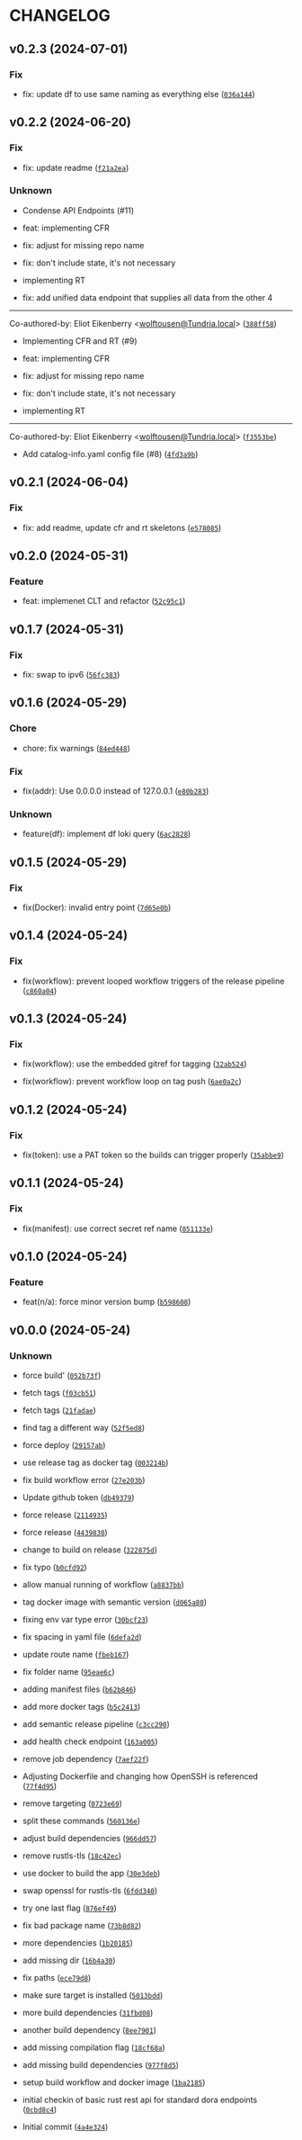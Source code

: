 # CHANGELOG

## v0.2.3 (2024-07-01)

### Fix

* fix: update df to use same naming as everything else ([`036a144`](https://github.com/liatrio/liatrio-dora-api/commit/036a1448d45afbb6d62aa443bbef44d40f4acb78))

## v0.2.2 (2024-06-20)

### Fix

* fix: update readme ([`f21a2ea`](https://github.com/liatrio/liatrio-dora-api/commit/f21a2eaa61cf2a249df0db2a604836d4d428f328))

### Unknown

* Condense API Endpoints (#11)

* feat: implementing CFR

* fix: adjust for missing repo name

* fix: don&#39;t include state, it&#39;s not necessary

* implementing RT

* fix: add unified data endpoint that supplies all data from the other 4

---------

Co-authored-by: Eliot Eikenberry &lt;wolftousen@Tundria.local&gt; ([`388ff58`](https://github.com/liatrio/liatrio-dora-api/commit/388ff58d60da1eecbc08bae8375ba68f7dd43e4e))

* Implementing CFR and RT (#9)

* feat: implementing CFR

* fix: adjust for missing repo name

* fix: don&#39;t include state, it&#39;s not necessary

* implementing RT

---------

Co-authored-by: Eliot Eikenberry &lt;wolftousen@Tundria.local&gt; ([`f3553be`](https://github.com/liatrio/liatrio-dora-api/commit/f3553bed2f5a8ab8f24b0297d2c187efdd5322c0))

* Add catalog-info.yaml config file (#8) ([`4fd3a9b`](https://github.com/liatrio/liatrio-dora-api/commit/4fd3a9bb1349bcbbe61389bcd603330d259db24c))

## v0.2.1 (2024-06-04)

### Fix

* fix: add readme, update cfr and rt skeletons ([`e578085`](https://github.com/liatrio/liatrio-dora-api/commit/e578085aab920b747868c09797ea5fd3a17058a4))

## v0.2.0 (2024-05-31)

### Feature

* feat: implemenet CLT and refactor ([`52c95c1`](https://github.com/liatrio/liatrio-dora-api/commit/52c95c1be0df80876db516219e95cbfdc67ab30a))

## v0.1.7 (2024-05-31)

### Fix

* fix: swap to ipv6 ([`56fc383`](https://github.com/liatrio/liatrio-dora-api/commit/56fc3838fccce4758570bf1c5140cb1617fc4d79))

## v0.1.6 (2024-05-29)

### Chore

* chore: fix warnings ([`84ed448`](https://github.com/liatrio/liatrio-dora-api/commit/84ed448ab2579afb4047cf49af5b8d84eeac5f5a))

### Fix

* fix(addr): Use 0.0.0.0 instead of 127.0.0.1 ([`e80b283`](https://github.com/liatrio/liatrio-dora-api/commit/e80b28345a3c964839e94c0e3399b4401f5c9e25))

### Unknown

* feature(df): implement df loki query ([`6ac2828`](https://github.com/liatrio/liatrio-dora-api/commit/6ac2828bccb96d93125a8ec3c4e6122f4332eafc))

## v0.1.5 (2024-05-29)

### Fix

* fix(Docker): invalid entry point ([`7d65e0b`](https://github.com/liatrio/liatrio-dora-api/commit/7d65e0b0bd67b46bcfc324496b05fe5884e4a0c8))

## v0.1.4 (2024-05-24)

### Fix

* fix(workflow): prevent looped workflow triggers of the release pipeline ([`c860a04`](https://github.com/liatrio/liatrio-dora-api/commit/c860a044f7722c9c97929479122787d7c0055c10))

## v0.1.3 (2024-05-24)

### Fix

* fix(workflow): use the embedded gitref for tagging ([`32ab524`](https://github.com/liatrio/liatrio-dora-api/commit/32ab524914a9bfc3e142b2dae50878604c3a8659))

* fix(workflow): prevent workflow loop on tag push ([`6ae0a2c`](https://github.com/liatrio/liatrio-dora-api/commit/6ae0a2c6d265706cdd8a6c24314818db1d7b7f54))

## v0.1.2 (2024-05-24)

### Fix

* fix(token): use a PAT token so the builds can trigger properly ([`35abbe9`](https://github.com/liatrio/liatrio-dora-api/commit/35abbe9c3239d19b84b615239a0209ef093196d9))

## v0.1.1 (2024-05-24)

### Fix

* fix(manifest): use correct secret ref name ([`851133e`](https://github.com/liatrio/liatrio-dora-api/commit/851133e56f79d829181923ace3e190af6236dd1c))

## v0.1.0 (2024-05-24)

### Feature

* feat(n/a): force minor version bump ([`b598608`](https://github.com/liatrio/liatrio-dora-api/commit/b5986088aa34d4a1db2caa659efa4b9f677defb2))

## v0.0.0 (2024-05-24)

### Unknown

* force build&#39; ([`052b73f`](https://github.com/liatrio/liatrio-dora-api/commit/052b73f8ba289479fc03788a07df29558cb1a410))

* fetch tags ([`f03cb51`](https://github.com/liatrio/liatrio-dora-api/commit/f03cb51d14090d95fd82493261b1928b23ecd2bb))

* fetch tags ([`21fadae`](https://github.com/liatrio/liatrio-dora-api/commit/21fadae5fea4753621d641ad98a70947fe502f98))

* find tag a different way ([`52f5ed8`](https://github.com/liatrio/liatrio-dora-api/commit/52f5ed82d705ad320f08fbc054c82b454c1db41f))

* force deploy ([`29157ab`](https://github.com/liatrio/liatrio-dora-api/commit/29157ab1c0a5a8951ae4a7ebb9115ed348c7476d))

* use release tag as docker tag ([`003214b`](https://github.com/liatrio/liatrio-dora-api/commit/003214bbada20588eb8d2d4e507c95fad7982f82))

* fix build workflow error ([`27e203b`](https://github.com/liatrio/liatrio-dora-api/commit/27e203bbc00719ba496a250652e7341e91a75704))

* Update github token ([`db49379`](https://github.com/liatrio/liatrio-dora-api/commit/db493799257dde19d9cd2e942a98da100cd47aeb))

* force release ([`2114935`](https://github.com/liatrio/liatrio-dora-api/commit/21149351b389d58ce968f18e98ce045b13462314))

* force release ([`4439830`](https://github.com/liatrio/liatrio-dora-api/commit/4439830eba332165212b450b004ca7b03b607c23))

* change to build on release ([`322875d`](https://github.com/liatrio/liatrio-dora-api/commit/322875d7217ca84c9638f1ccec11de45f60fc7bf))

* fix typo ([`b0cfd92`](https://github.com/liatrio/liatrio-dora-api/commit/b0cfd92d5dad85fa75d93436ebc7a143f4db4305))

* allow manual running of workflow ([`a8837bb`](https://github.com/liatrio/liatrio-dora-api/commit/a8837bb98f9304a3514b71c95512d1e7a0e1bea4))

* tag docker image with semantic version ([`d065a80`](https://github.com/liatrio/liatrio-dora-api/commit/d065a80db7b0773f01bb89a21a91287a149912e2))

* fixing env var type error ([`30bcf23`](https://github.com/liatrio/liatrio-dora-api/commit/30bcf235d01940b2ebd72560b1c8d67bb8b9a79e))

* fix spacing in yaml file ([`6defa2d`](https://github.com/liatrio/liatrio-dora-api/commit/6defa2dfa7514f0a059f5cbe4e73da2de2ae2697))

* update route name ([`fbeb167`](https://github.com/liatrio/liatrio-dora-api/commit/fbeb1677b28c203a63a2e3a45a6770e89c2e0e86))

* fix folder name ([`95eae6c`](https://github.com/liatrio/liatrio-dora-api/commit/95eae6c93e1b8d546e9144acd31a9596203f9ffd))

* adding manifest files ([`b62b846`](https://github.com/liatrio/liatrio-dora-api/commit/b62b8463bce88d9e0ea91c2b0ad11d2c422fae42))

* add more docker tags ([`b5c2413`](https://github.com/liatrio/liatrio-dora-api/commit/b5c24136d25fc76e2ed93dc7f6b1360b96f341a9))

* add semantic release pipeline ([`c3cc290`](https://github.com/liatrio/liatrio-dora-api/commit/c3cc29011954e13636ff61794f336598c3eb8511))

* add health check endpoint ([`163a005`](https://github.com/liatrio/liatrio-dora-api/commit/163a005bb9a99ffbde7c4c24dac5a93112a6a280))

* remove job dependency ([`7aef22f`](https://github.com/liatrio/liatrio-dora-api/commit/7aef22fa54e08ffc670e198dad5c134cd693e459))

* Adjusting Dockerfile and changing how OpenSSH is referenced ([`77f4d95`](https://github.com/liatrio/liatrio-dora-api/commit/77f4d9552c6f2fc09cfba4cf2e2e1c84e0dcd038))

* remove targeting ([`0723e69`](https://github.com/liatrio/liatrio-dora-api/commit/0723e6914e65b8bb85ce7776481ee485afdcfa7b))

* split these commands ([`560136e`](https://github.com/liatrio/liatrio-dora-api/commit/560136e697a5e3e3255e276504bbf7312585ff4a))

* adjust build dependencies ([`966dd57`](https://github.com/liatrio/liatrio-dora-api/commit/966dd575ee1ff03004e873d0700f5fe3812b9370))

* remove rustls-tls ([`18c42ec`](https://github.com/liatrio/liatrio-dora-api/commit/18c42ec99ba90e0b220cb448c5fdc896f928dc4e))

* use docker to build the app ([`30e3deb`](https://github.com/liatrio/liatrio-dora-api/commit/30e3deb3c0df1e4e68e73015cad95bc11b6d2531))

* swap openssl for rustls-tls ([`6fdd340`](https://github.com/liatrio/liatrio-dora-api/commit/6fdd340bc0cb4e40052dfe1e9cd3a005aba2a06f))

* try one last flag ([`876ef49`](https://github.com/liatrio/liatrio-dora-api/commit/876ef4970bf5678e5ac6e66311f082fa1c7ebb6b))

* fix bad package name ([`73b8d82`](https://github.com/liatrio/liatrio-dora-api/commit/73b8d82e4552587e8eb4e6ecf5938fa93537383a))

* more dependencies ([`1b20185`](https://github.com/liatrio/liatrio-dora-api/commit/1b201850f43f07759c1ea032c8945a4d35962f28))

* add missing dir ([`16b4a30`](https://github.com/liatrio/liatrio-dora-api/commit/16b4a301668aa74d490cc4ecfd39d8f0b99533e4))

* fix paths ([`ece79d8`](https://github.com/liatrio/liatrio-dora-api/commit/ece79d81830e855d3365233c94700a47ca44a2c8))

* make sure target is installed ([`5013bdd`](https://github.com/liatrio/liatrio-dora-api/commit/5013bdddc024edcad4d0ecc145746781a4607b98))

* more build dependencies ([`31fbd08`](https://github.com/liatrio/liatrio-dora-api/commit/31fbd08f7131b35d41c40ea40bae6437f62b4caf))

* another build dependency ([`8ee7901`](https://github.com/liatrio/liatrio-dora-api/commit/8ee790192924b98afe065a1f1ced60b53088f694))

* add missing compilation flag ([`18cf68a`](https://github.com/liatrio/liatrio-dora-api/commit/18cf68a7d0428a56da3842f4b028422c7ed6efb0))

* add missing build dependencies ([`977f8d5`](https://github.com/liatrio/liatrio-dora-api/commit/977f8d588e9ebc8909a6ee838baa80d51bee3e74))

* setup build workflow and docker image ([`1ba2185`](https://github.com/liatrio/liatrio-dora-api/commit/1ba21851037243fcef98de409fd79a6a9332534b))

* initial checkin of basic rust rest api for standard dora endpoints ([`0cbd8c4`](https://github.com/liatrio/liatrio-dora-api/commit/0cbd8c4f0c2dff1d38b5a0d8ddc7c666d29e99cd))

* Initial commit ([`4a4e324`](https://github.com/liatrio/liatrio-dora-api/commit/4a4e3242fd31d02d523d7562f9ea7d22fe9116f5))
